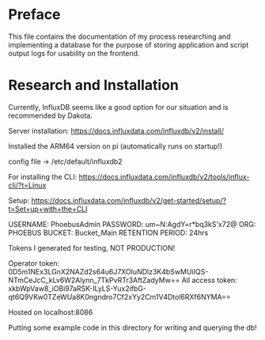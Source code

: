 # Preface

This file contains the documentation of my process researching and implementing a database for the purpose of storing application and script output logs for usability on the frontend.

# Research and Installation

Currently, InfluxDB seems like a good option for our situation and is recommended by Dakota.

Server installation:
https://docs.influxdata.com/influxdb/v2/install/

Installed the ARM64 version on pi (automatically runs on startup!)

config file -> /etc/default/influxdb2

For installing the CLI:
https://docs.influxdata.com/influxdb/v2/tools/influx-cli/?t=Linux

Setup:
https://docs.influxdata.com/influxdb/v2/get-started/setup/?t=Set+up+with+the+CLI

USERNAME: PhoebusAdmin
PASSWORD: um~N:AgdY=r*bq3kS'x72@
ORG: PHOEBUS
BUCKET: Bucket_Main
RETENTION PERIOD: 24hrs

Tokens I generated for testing, NOT PRODUCTION!

Operator token: 0D5m1NEx3LGnX2NAZd2s64u6J7XOIuNDlz3K4bSwMUiIQS-NTmCeJcC_kLv6W2Alynn_7TkPvRTr3AftZadyMw==
All access token: xkbWpVaw8_iOBi97aRSK-ILyLS-Yux2ifbG-qt6Q9VKw0TZeWUa8K0ngndro7Cf2xYy2Cm1V4Dtol6RXf6NYMA==

Hosted on localhost:8086

Putting some example code in this directory for writing and querying the db!
